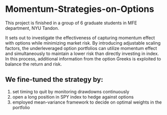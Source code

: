 # Momentum-Strategies-on-Options
This project is finished in a group of 6 graduate students in MFE department, NYU Tandon. 

It sets out to investigate the effectiveness of capturing momentum effect with options while minimizing market risk. 
By introducing adjustable scaling factors, the underleveraged option portfolios can utilize momentum effect and simultaneously to maintain a lower risk than directly investing in index. 
In this process, additional information from the option Greeks is exploited to balance the return and risk. 

## We fine-tuned the strategy by:
1. set timing to quit by monitoring drawdowns continuously
2. open a long position in SPY index to hedge against options
3. employed mean-variance framework to decide on optimal weights in the portfolio
